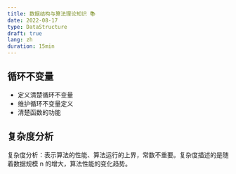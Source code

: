 ```yaml
---
title: 数据结构与算法理论知识 📚
date: 2022-08-17
type: DataStructure
draft: true
lang: zh
duration: 15min
---
```


## 循环不变量

- 定义清楚循环不变量
- 维护循环不变量定义
- 清楚函数的功能

## 复杂度分析

复杂度分析：表示算法的性能、算法运行的上界，常数不重要。复杂度描述的是随着数据规模 n 的增大，算法性能的变化趋势。
